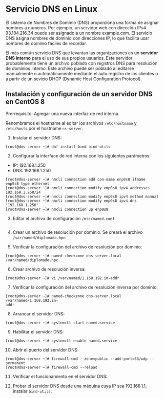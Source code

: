 # Servicio DNS en Linux

El sistema de Nombres de Dominio (DNS) proporciona una forma de asignar nombres a números. Por ejemplo, un servidor web con dirección IPv4 93.184.216.34 puede ser asignado a un nombre example.com. El servicio DNS asigna nombres de dominio con direcciones IP, lo que facilita usar nombres de dominio fáciles de recordar.

El más común servicio DNS que levantan las organizaciones es un **servidor DNS interno** para el uso de sus propios usuarios. Este servidor probablemente tiene un archivo poblado con registros DNS para resolución de dominios interno. Este archivo puede ser poblado al editarse manualmente o automáticamente mediante el auto registro de los clientes o a partir de un sevicio DHCP (Dynamic Host Configuration Protocol).

## Instalación y configuración de un servidor DNS en CentOS 8

Prerrequisito: Agregar una nueva interfaz de red interna.

Renombramos el hostname al editar los archivos ```/etc/hostname``` y ```/etc/hosts``` por el hostname ```ns-server```.

1. Instalar el servidor DNS:
```console
[root@dns-server ~]# dnf install bind bind-utils
```

2. Configurar la interface de red interna con los siguientes parámetros:
  * IP: 192.168.1.250
  * DNS: 192.168.1.250

  ```console
  [root@dns-server ~]# nmcli connection add con-name enp0s8 ifname enp0s8 type ethernet
  [root@dns-server ~]# nmcli connection modify enp0s8 ipv4.addresses 192.168.1.250/24
  [root@dns-server ~]# nmcli connection modify enp0s8 ipv4.method manual
  [root@dns-server ~]# nmcli connection modify enp0s8 ipv4.dns "192.168.1.250"
  [root@dns-server ~]# nmcli connection up enp0s8
```

3. Editar el archivo de configuración ```/etc/named.conf```

```console

```

4. Crear un archivo de resolución por dominio. Se creará el archivo ```/var/named/diplomado.hpc```:

5. Verificar la configuración del archivo de resolución por dominio:

```console
[root@dns-server ~]# named-checkzone dns-server.local /var/named/diplomado.hpc
```

6. Crear archivo de resolución inversa:
```console
[root@dns-server ~]# vi /var/named/1.168.192.in-addr
```

7. Verificar la configuración del archivo de resolución inversa por dominio:
```console
[root@dns-server ~]# named-checkzone dns-server.local /var/named/1.168.192.in-
addr
```

8. Arrancar el servidor DNS:
```console
[root@dns-server ~]# systemctl start named.service
```

9. Habilitar el servidor DNS:
```console
[root@dns-server ~]# systemctl enable named.service
```

10. Abrir el puerto del servidor DNS:
```console
[root@dns-server ~]# firewall-cmd --zone=public --add-port=53/udp --permanent
[root@dns-server ~]# firewall-cmd --reload
```

11. Verificar el funcionamiento en el servidor DNS:

12. Probar el servidor DNS desde una máquina cuya IP sea 192.168.1.1, instalar ```bind-utils```:

